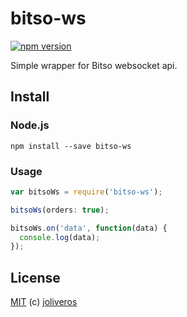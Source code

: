 bitso-ws
===========

[![npm version](https://badge.fury.io/js/bitso-ws.svg)](http://badge.fury.io/js/bitso-ws)

Simple wrapper for Bitso websocket api.


Install
-------

### Node.js

```shell
npm install --save bitso-ws
```


### Usage

```javascript
var bitsoWs = require('bitso-ws');

bitsoWs(orders: true);

bitsoWs.on('data', function(data) {
  console.log(data);
});
```

License
-------

[MIT](https://github.com/joliveros/bitso-ws/blob/master/LICENSE) (c) [joliveros](https://github.com/joliveros)
